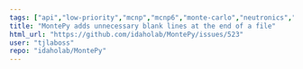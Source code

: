 ```yaml
---
tags: ["api","low-priority","mcnp","mcnp6","monte-carlo","neutronics","radiation-transport"]
title: "MontePy adds unnecessary blank lines at the end of a file"
html_url: "https://github.com/idaholab/MontePy/issues/523"
user: "tjlaboss"
repo: "idaholab/MontePy"
---
```


